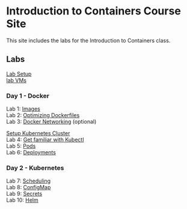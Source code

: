 # Introduction to Containers Course Site

This site includes the labs for the Introduction to Containers class.

## Labs
[Lab Setup](labs/001_setup/)  
[lab VMs](https://docs.google.com/spreadsheets/d/1hqMfSpDqjohHlOX_bwkYhIvntLVW6E8ktLa3uQLHL7k/edit?usp=sharing)  

### Day 1 - Docker
Lab 1: [Images](labs/images/)   
Lab 2: [Optimizing Dockerfiles](labs/adv-dockerfile/)   
Lab 3: [Docker Networking](labs/networking/) (optional)    

[Setup Kubernetes Cluster](labs/setup-kube)   
Lab 4: [Get familiar with Kubectl](labs/commands/)    
Lab 5: [Pods](labs/pods/)    
Lab 6: [Deployments](labs/deployments/)     

### Day 2 - Kubernetes
Lab 7: [Scheduling](labs/scheduling/)  
Lab 8: [ConfigMap](labs/configmap/)  
Lab 9: [Secrets](labs/secrets/)  
Lab 10: [Helm](https://gist.github.com/mjbright/e05e6f88e859a017e99c578b0847c326)  

